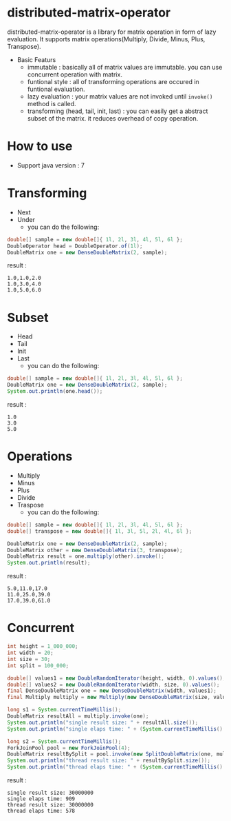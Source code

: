 distributed-matrix-operator
========

distributed-matrix-operator is a library for matrix operation in form of lazy evaluation.
It supports matrix operations(Multiply, Divide, Minus, Plus, Transpose).

 - Basic Featurs
   - immutable : basically all of matrix values are immutable. you can use concurrent operation with matrix.
   - funtional style : all of transforming operations are occured in funtional evaluation.
   - lazy evaluation : your matrix values are not invoked until `invoke()` method is called.
   - transforming (head, tail, init, last) : you can easily get a abstract subset of the matrix. it reduces overhead of  copy operation.

How to use
========
 - Support java version : 7

Transforming
========
 - Next
 - Under
   - you can do the following:
```java
double[] sample = new double[]{ 1l, 2l, 3l, 4l, 5l, 6l };
DoubleOperator head = DoubleOperator.of(1l);
DoubleMatrix one = new DenseDoubleMatrix(2, sample);
```
result :
```
1.0,1.0,2.0
1.0,3.0,4.0
1.0,5.0,6.0
```

Subset
========
 - Head 
 - Tail
 - Init
 - Last
   - you can do the following:
```java
double[] sample = new double[]{ 1l, 2l, 3l, 4l, 5l, 6l };
DoubleMatrix one = new DenseDoubleMatrix(2, sample);
System.out.println(one.head());
```
result :
```
1.0
3.0
5.0
```
 
Operations
========
 - Multiply
 - Minus
 - Plus
 - Divide
 - Traspose
   - you can do the following:
   
```java
double[] sample = new double[]{ 1l, 2l, 3l, 4l, 5l, 6l };
double[] transpose = new double[]{ 1l, 3l, 5l, 2l, 4l, 6l };

DoubleMatrix one = new DenseDoubleMatrix(2, sample);
DoubleMatrix other = new DenseDoubleMatrix(3, transpose);
DoubleMatrix result = one.multiply(other).invoke();
System.out.println(result);
```
result :
```
5.0,11.0,17.0
11.0,25.0,39.0
17.0,39.0,61.0
```

Concurrent
========
```java
int height = 1_000_000;
int width = 20;
int size = 30;
int split = 100_000;

double[] values1 = new DoubleRandomIterator(height, width, 0).values();
double[] values2 = new DoubleRandomIterator(width, size, 0).values();
final DenseDoubleMatrix one = new DenseDoubleMatrix(width, values1);
final Multiply multiply = new Multiply(new DenseDoubleMatrix(size, values2));

long s1 = System.currentTimeMillis();
DoubleMatrix resultAll = multiply.invoke(one);
System.out.println("single result size: " + resultAll.size());
System.out.println("single elaps time: " + (System.currentTimeMillis() - s1));

long s2 = System.currentTimeMillis();
ForkJoinPool pool = new ForkJoinPool(4);
DoubleMatrix resultBySplit = pool.invoke(new SplitDoubleMatrix(one, multiply, split));
System.out.println("thread result size: " + resultBySplit.size());
System.out.println("thread elaps time: " + (System.currentTimeMillis() - s2));
```
result :
```
single result size: 30000000
single elaps time: 909
thread result size: 30000000
thread elaps time: 578
```
